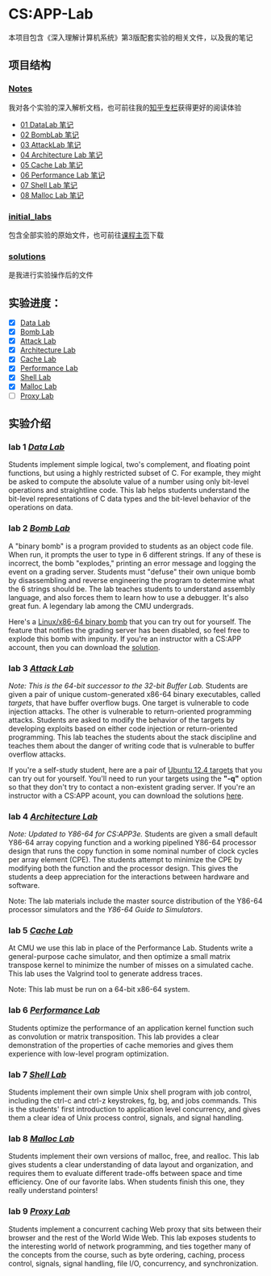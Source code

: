 # CS:APP-Lab

本项目包含《深入理解计算机系统》第3版配套实验的相关文件，以及我的笔记

## 项目结构

### [Notes](https://github.com/Deconx/CSAPP-Lab/tree/master/Notes)

我对各个实验的深入解析文档，也可前往我的[知乎专栏](https://www.zhihu.com/column/c_1480603406519238656)获得更好的阅读体验

- [01 DataLab 笔记](https://github.com/Deconx/CSAPP-Lab/blob/master/Notes/01%20DataLab%20%E7%AC%94%E8%AE%B0.md)
- [02 BombLab 笔记](https://github.com/Deconx/CSAPP-Lab/blob/master/Notes/02%20BombLab%20%E7%AC%94%E8%AE%B0.md)
- [03 AttackLab 笔记](https://github.com/Deconx/CSAPP-Lab/blob/master/Notes/03%20AttackLab%20%E7%AC%94%E8%AE%B0.md)
- [04 Architecture Lab 笔记](https://github.com/Deconx/CSAPP-Lab/blob/master/Notes/04%20Architecture%20Lab%20%E7%AC%94%E8%AE%B0.md)
- [05 Cache Lab 笔记](https://github.com/Deconx/CSAPP-Lab/blob/master/Notes/05%20Cache%20Lab%20%E7%AC%94%E8%AE%B0.md)
- [06 Performance Lab 笔记](https://github.com/Deconx/CSAPP-Lab/blob/master/Notes/06%20Performance%20Lab%20%E7%AC%94%E8%AE%B0.md)
- [07 Shell Lab 笔记](https://github.com/Deconx/CSAPP-Lab/blob/master/Notes/07%20Shell%20Lab.md)
- [08 Malloc Lab 笔记](https://github.com/Deconx/CSAPP-Lab/blob/master/Notes/08%20Malloc%20Lab%20%E7%AC%94%E8%AE%B0.md)

### [initial_labs](https://github.com/Deconx/CSAPP-Lab/tree/master/initial_labs)

包含全部实验的原始文件，也可前往[课程主页](http://csapp.cs.cmu.edu/3e/labs.html)下载

### [solutions](https://github.com/Deconx/CSAPP-Lab/tree/master/solutions)

是我进行实验操作后的文件

## 实验进度：

- [x] [Data Lab](https://github.com/Deconx/CSAPP-Lab/tree/master/solutions/01_Data%20Lab)
- [x] [Bomb Lab](https://github.com/Deconx/CSAPP-Lab/tree/master/solutions/02_Bomb%20Lab)
- [x] [Attack Lab](https://github.com/Deconx/CSAPP-Lab/tree/master/solutions/03_Attack%20Lab)
- [x] [Architecture Lab](https://github.com/Deconx/CSAPP-Lab/tree/master/solutions/04_Architecture%20Lab)
- [x] [Cache Lab](https://github.com/Deconx/CSAPP-Lab/tree/master/solutions/05_Cache%20Lab)
- [x] [Performance Lab](https://github.com/Deconx/CSAPP-Lab/tree/master/solutions/06_Performance%20Lab)
- [x] [Shell Lab](https://github.com/Deconx/CSAPP-Lab/tree/master/solutions/07_Shell%20Lab)
- [x] [Malloc Lab](https://github.com/Deconx/CSAPP-Lab/tree/master/solutions/08_Malloc%20Lab)
- [ ] [Proxy Lab](https://github.com/Deconx/CSAPP-Lab/tree/master/solutions/09_Proxy%20Lab)

## 实验介绍

### lab 1  [*Data Lab*](http://csapp.cs.cmu.edu/3e/datalab-handout.tar)

Students implement simple logical, two's complement, and floating point functions, but using a highly restricted subset of C. For example, they might be asked to compute the absolute value of a number using only bit-level operations and straightline code. This lab helps students understand the bit-level representations of C data types and the bit-level behavior of the operations on data.

### lab 2  [*Bomb Lab*](http://csapp.cs.cmu.edu/3e/bomb.tar)

A "binary bomb" is a program provided to students as an object code file. When run, it prompts the user to type in 6 different strings. If any of these is incorrect, the bomb "explodes," printing an error message and logging the event on a grading server. Students must "defuse" their own unique bomb by disassembling and reverse engineering the program to determine what the 6 strings should be. The lab teaches students to understand assembly language, and also forces them to learn how to use a debugger. It's also great fun. A legendary lab among the CMU undergrads.

Here's a [Linux/x86-64 binary bomb](http://csapp.cs.cmu.edu/3e/bomb.tar) that you can try out for yourself. The feature that notifies the grading server has been disabled, so feel free to explode this bomb with impunity. If you're an instructor with a CS:APP account, then you can download the [solution](http://csapp.cs.cmu.edu/im/bomb-solution.txt).

### lab 3  [*Attack Lab*](http://csapp.cs.cmu.edu/3e/target1.tar)

*Note: This is the 64-bit successor to the 32-bit Buffer Lab.* Students are given a pair of unique custom-generated x86-64 binary executables, called *targets*, that have buffer overflow bugs. One target is vulnerable to code injection attacks. The other is vulnerable to return-oriented programming attacks. Students are asked to modify the behavior of the targets by developing exploits based on either code injection or return-oriented programming. This lab teaches the students about the stack discipline and teaches them about the danger of writing code that is vulnerable to buffer overflow attacks.

If you're a self-study student, here are a pair of [Ubuntu 12.4 targets](http://csapp.cs.cmu.edu/3e/target1.tar) that you can try out for yourself. You'll need to run your targets using the **"-q"** option so that they don't try to contact a non-existent grading server. If you're an instructor with a CS:APP acount, you can download the solutions [here](http://csapp.cs.cmu.edu/im/labs/target1-sol.tar).

### lab 4  [ *Architecture Lab*](http://csapp.cs.cmu.edu/3e/archlab-handout.tar)

*Note: Updated to Y86-64 for CS:APP3e.* Students are given a small default Y86-64 array copying function and a working pipelined Y86-64 processor design that runs the copy function in some nominal number of clock cycles per array element (CPE). The students attempt to minimize the CPE by modifying both the function and the processor design. This gives the students a deep appreciation for the interactions between hardware and software.

Note: The lab materials include the master source distribution of the Y86-64 processor simulators and the *Y86-64 Guide to Simulators*.

### lab 5  [*Cache Lab*](http://csapp.cs.cmu.edu/3e/cachelab-handout.tar)

At CMU we use this lab in place of the Performance Lab. Students write a general-purpose cache simulator, and then optimize a small matrix transpose kernel to minimize the number of misses on a simulated cache. This lab uses the Valgrind tool to generate address traces.

Note: This lab must be run on a 64-bit x86-64 system.

### lab 6  [*Performance Lab*](http://csapp.cs.cmu.edu/3e/perflab-handout.tar)

Students optimize the performance of an application kernel function such as convolution or matrix transposition. This lab provides a clear demonstration of the properties of cache memories and gives them experience with low-level program optimization.

### lab 7  [*Shell Lab*](http://csapp.cs.cmu.edu/3e/shlab-handout.tar)

Students implement their own simple Unix shell program with job control, including the ctrl-c and ctrl-z keystrokes, fg, bg, and jobs commands. This is the students' first introduction to application level concurrency, and gives them a clear idea of Unix process control, signals, and signal handling.

### lab 8  [*Malloc Lab*](http://csapp.cs.cmu.edu/3e/malloclab-handout.tar)

Students implement their own versions of malloc, free, and realloc. This lab gives students a clear understanding of data layout and organization, and requires them to evaluate different trade-offs between space and time efficiency. One of our favorite labs. When students finish this one, they really understand pointers!

### lab 9  [ *Proxy Lab*](http://csapp.cs.cmu.edu/3e/proxylab-handout.tar)

Students implement a concurrent caching Web proxy that sits between their browser and the rest of the World Wide Web. This lab exposes students to the interesting world of network programming, and ties together many of the concepts from the course, such as byte ordering, caching, process control, signals, signal handling, file I/O, concurrency, and synchronization.